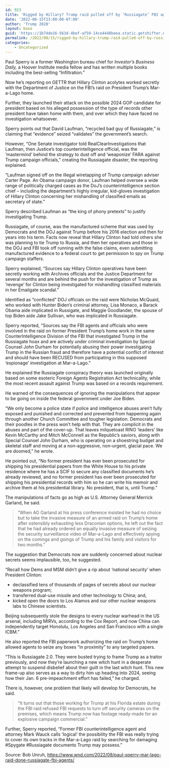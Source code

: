 ```yaml
---
id: 923
title: 'Rigged by Hillary? Trump raid pulled off by ‘Russiagate’ FBI agents'
date: '2022-08-15T23:00:00-07:00'
author: 'Trump 2020'
layout: base
guid: 'https://1b74de16-563d-4bef-af59-14ce4448beea.static.getshifter.net/?p=923'
permalink: /2022/08/15/rigged-by-hillary-trump-raid-pulled-off-by-russiagate-fbi-agents/
categories:
    - Uncategorized
---
```


Paul Sperry is a former Washington bureau chief for *Investor’s Business Daily,* a Hoover Institute media fellow and has written multiple books including the best-selling “Infiltration.”

Now he’s reporting on GETTR that Hillary Clinton acolytes worked secretly with the Department of Justice on the FBI’s raid on President Trump’s Mar-a-Lago home.

Further, they launched their attack on the possible 2024 GOP candidate for president based on his alleged possession of the type of records other president have taken home with them, and over which they have faced no investigation whatsoever.

Sperry points out that David Laufman, “recycled bad guy of Russiagate,” is claiming that “evidence” seized “validates” the government’s search.

However, “One Senate investigator told RealClearInvestigations that Laufman, then Justice’s top counterintelligence official, was the ‘mastermind’ behind the strategy to dust off and ‘weaponize’ FARA against Trump campaign officials,” creating the Russiagate disaster, the reporting explained.

“Laufman signed off on the illegal wiretapping of Trump campaign adviser Carter Page. An Obama campaign donor, Laufman helped oversee a wide range of politically charged cases as the DoJ’s counterintelligence section chief – including the department’s highly irregular, kid-gloves investigation of Hillary Clinton concerning her mishandling of classified emails as secretary of state.”

Sperry described Laufman as “the king of phony pretexts” to justify investigating Trump.

Russiagate, of course, was the manufactured scheme that was used by Democrats and the DOJ against Trump before his 2016 election and then for years into his term. Facts now reveal that Hillary Clinton had told others she was planning to tie Trump to Russia, and then her operatives and those in the DOJ and FBI took off running with the false claims, even submitting manufactured evidence to a federal court to get permission to spy on Trump campaign staffers.

Sperry explained, “Sources say Hillary Clinton operatives have been secretly working with Archives officials and the Justice Department for several months and are behind the push for the investigation of Trump as ‘revenge’ for Clinton being investigated for mishandling classified materials in her Emailgate scandal.”

Identified as “conflicted” DOJ officials on the raid were Nicholas McQuaid, who worked with Hunter Biden’s criminal attorney, Lisa Monaco, a Barack Obama aide implicated in Russigate, and Maggie Goodlander, the spouse of top Biden aide Jake Sullivan, who was implicated in Russiagate.

Sperry reported, “Sources say the FBI agents and officials who were involved in the raid on former President Trump’s home work in the same CounterIntelligence Division of the FBI that investigated Trump in the Russiagate hoax and are actively under criminal investigation by Special Counsel John Durham for potentially abusing their power investigating Trump in the Russian fraud and therefore have a potential conflict of interest and should have been RECUSED from participating in this supposed ‘espionage’ investigation at Mar-a-Lago.”

He explained the Russiagate conspiracy theory was launched originally based on some esoteric Foreign Agents Registration Act technicality, while the most recent assault against Trump was based on a records requirement.

He warned of the consequences of ignoring the manipulations that appear to be going on inside the federal government under Joe Biden.

“We only become a police state if police and intelligence abuses aren’t fully exposed and punished and corrected and prevented from happening again through another Church Committee and tougher legislation. Democrats and their poodles in the press won’t help with that. They are complicit in the abuses and part of the cover-up. That leaves milquetoast RINO ‘leaders’ like Kevin McCarthy and Mitch McConnell as the Republic’s saviors, along with Special Counsel John Durham, who is operating on a shoestring budget and skeletal staff and moving at a non-aggressive, non-urgent, glacial pace. We are doomed,” he wrote.

He pointed out, “No former president has ever been prosecuted for shipping his presidential papers from the White House to his private residence where he has a SCIF to secure any classified documents he’s already reviewed, and no former president has ever been prosecuted for shipping his presidential records with him so he can write his memoir and archive them at his presidential library. No president, that is, until Trump.”

The manipulations of facts go as high as U.S. Attorney General Merrick Garland, he said.

> “When AG Garland at his press conference insisted he had no choice but to take the invasive measure of an armed raid on Trump’s home after ostensibly exhausting less Draconian options, he left out the fact that he had already ordered an equally invasive measure of seizing the security surveillance video of Mar-a-Lago and effectively spying on the comings and goings of Trump and his family and visitors for two months.”

The suggestion that Democrats now are suddenly concerned about nuclear secrets seems implausible, too, he suggested.

“Recall how Dems and MSM didn’t give a rip about ‘national security’ when President Clinton:

- declassified tens of thousands of pages of secrets about our nuclear weapons program;
- transferred dual-use missile and other technology to China; and,
- kicked open the doors to Los Alamos and our other nuclear weapons labs to Chinese scientists.

Beijing subsequently stole the designs to every nuclear warhead in the US arsenal, including MIRVs, according to the Cox Report, and now China can independently target Honolulu, Los Angeles and San Francisco with a single ICBM.”

He also reported the FBI paperwork authorizing the raid on Trump’s home allowed agents to seize any boxes “in proximity” to any targeted papers.

“This is Russiagate 2.0. They were busted trying to frame Trump as a traitor previously, and now they’re launching a new witch hunt in a desperate attempt to suspend disbelief about their guilt in the last witch hunt. This new frame-up also serves as a way to dirty him up heading into 2024, seeing how their Jan. 6 pre-impeachment effort has failed,” he charged.

There is, however, one problem that likely will develop for Democrats, he said.

> “It turns out that those working for Trump at his Florida estate during the FBI raid refused FBI requests to turn off security cameras on the premises, which means Trump now has footage ready-made for an explosive campaign commercial.”

Further, Sperry reported, “Former FBI counterintelligence agent and attorney Mark Wauck calls ‘logical’ the possibility the FBI was really trying to cover its own tracks in the Mar-a-Lago raid by searching for damaging #Spygate #Russiagate documents Trump may possess.”

Source: Bob Unruh, https://www.wnd.com/2022/08/paul-sperry-mar-lago-raid-done-russiagate-fbi-agents/